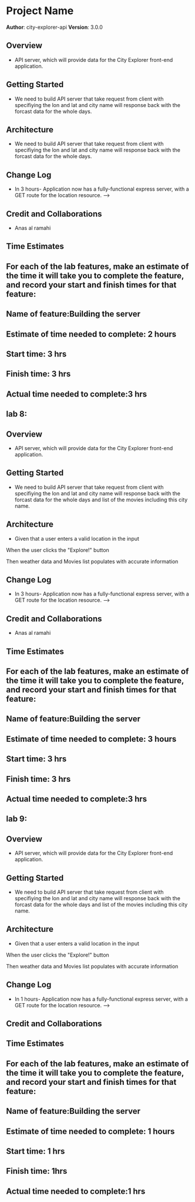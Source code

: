 # Project Name

**Author**: city-explorer-api
**Version**: 3.0.0

## Overview
- API server, which will provide data for the City Explorer front-end application.

## Getting Started
- We need to build API server that take request from client with specifiying the lon and lat and city name will response back with the forcast data for the whole days.

## Architecture
- We need to build API server that take request from client with specifiying the lon and lat and city name will response back with the forcast data for the whole days.

## Change Log

- In 3 hours- Application now has a fully-functional express server, with a GET route for the location resource. -->

## Credit and Collaborations
- Anas al ramahi

## Time Estimates
## For each of the lab features, make an estimate of the time it will take you to complete the feature, and record your start and finish times for that feature:

## Name of feature:Building the server

## Estimate of time needed to complete: 2 hours

## Start time: 3 hrs

## Finish time: 3 hrs

## Actual time needed to complete:3 hrs

## lab 8:
## Overview
- API server, which will provide data for the City Explorer front-end application.

## Getting Started
- We need to build API server that take request from client with specifiying the lon and lat and city name will response back with the forcast data for the whole days and list of the movies including this city name.

## Architecture
- Given that a user enters a valid location in the input

When the user clicks the "Explore!" button

Then weather data and Movies list populates with accurate information

## Change Log

- In 3 hours- Application now has a fully-functional express server, with a GET route for the location resource. -->

## Credit and Collaborations
- Anas al ramahi

## Time Estimates
## For each of the lab features, make an estimate of the time it will take you to complete the feature, and record your start and finish times for that feature:

## Name of feature:Building the server

## Estimate of time needed to complete: 3 hours

## Start time: 3 hrs

## Finish time: 3 hrs

## Actual time needed to complete:3 hrs
## lab 9:
## Overview
- API server, which will provide data for the City Explorer front-end application.

## Getting Started
- We need to build API server that take request from client with specifiying the lon and lat and city name will response back with the forcast data for the whole days and list of the movies including this city name.

## Architecture
- Given that a user enters a valid location in the input

When the user clicks the "Explore!" button

Then weather data and Movies list populates with accurate information

## Change Log

- In 1 hours- Application now has a fully-functional express server, with a GET route for the location resource. -->

## Credit and Collaborations


## Time Estimates
## For each of the lab features, make an estimate of the time it will take you to complete the feature, and record your start and finish times for that feature:

## Name of feature:Building the server

## Estimate of time needed to complete: 1 hours

## Start time: 1 hrs

## Finish time: 1hrs

## Actual time needed to complete:1 hrs

